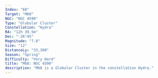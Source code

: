 ```yaml
---
Index: "68"
Target: "M68"
NGC: "NGC 4590"
Type: "Globular Cluster"
Constellation: "Hydra"
RA: "12h 39.5m"
Dec: "-26°45"
Magnitude: "7.8"
Size: "12"
DistanceLy: "33,300"
Season: "Spring"
Difficulty: "Very Hard"
title: "M68: NGC 4590"
description: "M68 is a Globular Cluster in the constellation Hydra."
---
```

